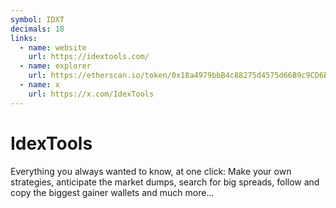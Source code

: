 ```yaml
---
symbol: IDXT
decimals: 18
links:
  - name: website
    url: https://idextools.com/
  - name: explorer
    url: https://etherscan.io/token/0x18a4979bbB4c88275d4575d66B9c9CD6BeA0cD5E
  - name: x
    url: https://x.com/IdexTools
---
```


# IdexTools

Everything you always wanted to know, at one click: Make your own strategies, anticipate the market dumps, search for big spreads, follow and copy the biggest gainer wallets and much more...
